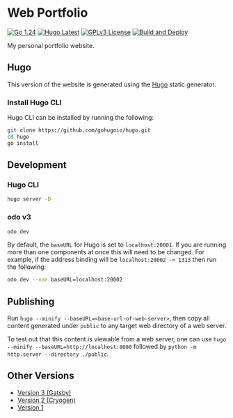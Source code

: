 # Web Portfolio

[![Go 1.24](https://img.shields.io/badge/1.24-blue?logo=go&labelColor=gray)](https://go.dev/doc/go1.24)
[![Hugo Latest](https://img.shields.io/badge/latest-cb4879?logo=hugo&labelColor=gray)](https://github.com/gohugoio/hugo/releases/latest)
[![GPLv3 License](https://img.shields.io/badge/license-GPLv3-green)](LICENSE)
[![Build and Deploy](https://github.com/michael-valdron/michael-valdron.github.io/actions/workflows/deploy.yml/badge.svg)](https://github.com/michael-valdron/michael-valdron.github.io/actions/workflows/deploy.yml)

My personal portfolio website.

## Hugo

This version of the website is generated using the [Hugo](https://gohugo.io/) static generator. 

### Install Hugo CLI

Hugo CLI can be installed by running the following:

```sh
git clone https://github.com/gohugoio/hugo.git
cd hugo
go install
```

## Development

### Hugo CLI

```sh
hugo server -D
```

### odo v3

```sh
odo dev 
```

By default, the `baseURL` for Hugo is set to `localhost:20001`. If you are running more than one components at once this will need to be changed.
For example, if the address binding will be `localhost:20002 -> 1313` then run the following:

```sh
odo dev --var baseURL=localhost:20002
```

## Publishing

Run `hugo --minify --baseURL=<base-url-of-web-server>`, then copy all content generated under `public` to any target web directory of a web server.

To test out that this content is viewable from a web server, one can use `hugo --minify --baseURL=http://localhost:8000` followed by `python -m http.server --directory ./public`.

## Other Versions

- [Version 3 (Gatsby)](https://github.com/michael-valdron/michael-valdron.github.io/tree/v3)
- [Version 2 (Cryogen)](https://github.com/michael-valdron/michael-valdron.github.io/tree/v2)
- [Version 1](https://github.com/michael-valdron/michael-valdron.github.io/tree/v1)
